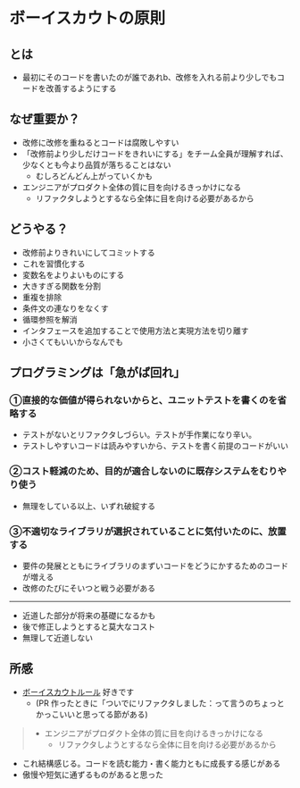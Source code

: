 # ボーイスカウトの原則

## とは
- 最初にそのコードを書いたのが誰であれb、改修を入れる前より少しでもコードを改善するようにする

## なぜ重要か？
- 改修に改修を重ねるとコードは腐敗しやすい
- 「改修前より少しだけコードをきれいにする」をチーム全員が理解すれば、少なくとも今より品質が落ちることはない
  - むしろどんどん上がっていくかも
- エンジニアがプロダクト全体の質に目を向けるきっかけになる
  - リファクタしようとするなら全体に目を向ける必要があるから

## どうやる？
- 改修前よりきれいにしてコミットする
- これを習慣化する
- 変数名をよりよいものにする
- 大きすぎる関数を分割
- 重複を排除
- 条件文の連なりをなくす
- 循環参照を解消
- インタフェースを追加することで使用方法と実現方法を切り離す
- 小さくてもいいからなんでも

## プログラミングは「急がば回れ」
### ①直接的な価値が得られないからと、ユニットテストを書くのを省略する
- テストがないとリファクタしづらい。テストが手作業になり辛い。
- テストしやすいコードは読みやすいから、テストを書く前提のコードがいい

### ②コスト軽減のため、目的が適合しないのに既存システムをむりやり使う
- 無理をしている以上、いずれ破綻する

### ③不適切なライブラリが選択されていることに気付いたのに、放置する
- 要件の発展とともにライブラリのまずいコードをどうにかするためのコードが増える
- 改修のたびにそいつと戦う必要がある

---

- 近道した部分が将来の基礎になるかも
- 後で修正しようとすると莫大なコスト
- 無理して近道しない

## 所感
- [ボーイスカウトルール](https://xn--97-273ae6a4irb6e2hsoiozc2g4b8082p.com/%E3%82%A8%E3%83%83%E3%82%BB%E3%82%A4/%E3%83%9C%E3%83%BC%E3%82%A4%E3%82%B9%E3%82%AB%E3%82%A6%E3%83%88-%E3%83%AB%E3%83%BC%E3%83%AB/) 好きです
  - (PR 作ったときに「ついでにリファクタしました：って言うのちょっとかっこいいと思ってる節がある)

> - エンジニアがプロダクト全体の質に目を向けるきっかけになる
>   - リファクタしようとするなら全体に目を向ける必要があるから

- これ結構感じる。コードを読む能力・書く能力ともに成長する感じがある
- 傲慢や短気に通ずるものがあると思った
